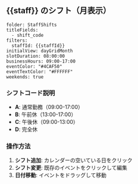 ## {{staff}} のシフト（月表示）

```full-calendar
folder: StaffShifts
titleFields:
  - shift_code
filters:
  staffId: {{staffId}}
initialView: dayGridMonth
slotDuration: 08:00:00
businessHours: 09:00-17:00
eventColor: "#4CAF50"
eventTextColor: "#FFFFFF"
weekends: true
```

### シフトコード説明
- **A**: 通常勤務（09:00-17:00）
- **B**: 午前休（13:00-17:00）
- **C**: 午後休（09:00-13:00）
- **D**: 完全休

### 操作方法
1. **シフト追加**: カレンダーの空いている日をクリック
2. **シフト変更**: 既存のイベントをクリックして編集
3. **日付移動**: イベントをドラッグして移動 